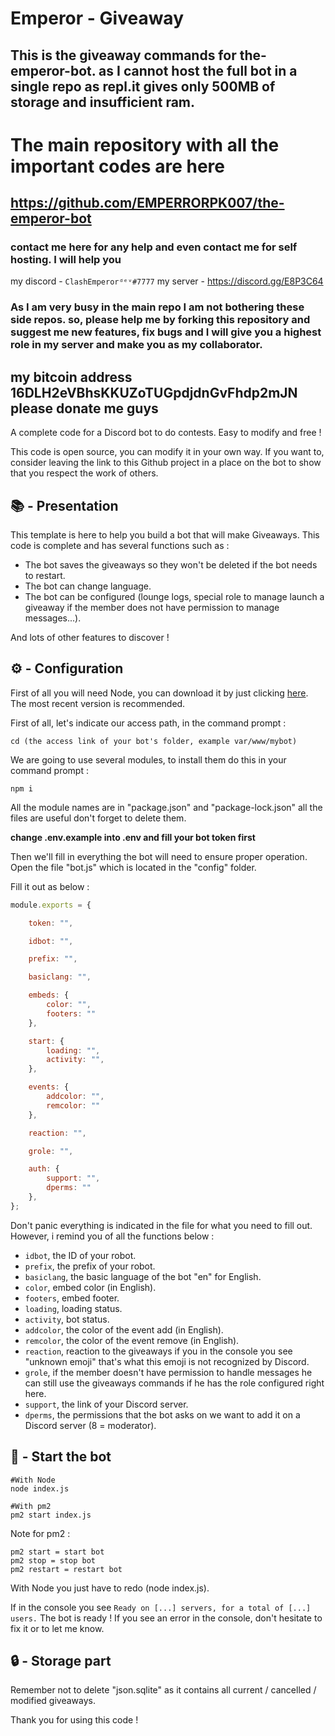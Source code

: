 # Emperor - Giveaway
## This is the giveaway commands for the-emperor-bot. as I cannot host the full bot in a single repo as repl.it gives only 500MB of storage and insufficient ram.
# The main repository with all the important codes are here 
## https://github.com/EMPERRORPK007/the-emperor-bot

### contact me here for any help and even contact me for self hosting. I will help you 
my discord - `ClashEmperorᵈᵉᵛ#7777` my server - https://discord.gg/E8P3C64

### As I am very busy in the main repo I am not bothering these side repos. so, please help me by forking this repository and suggest me new features, fix bugs and I will give you a highest role in my server and make you as my collaborator.

## my bitcoin address 16DLH2eVBhsKKUZoTUGpdjdnGvFhdp2mJN please donate me guys


A complete code for a Discord bot to do contests. Easy to modify and free !

This code is open source, you can modify it in your own way. If you want to, consider leaving the link to this Github project in a place on the bot to show that you respect the work of others.

## 📚 - Presentation

This template is here to help you build a bot that will make Giveaways.
This code is complete and has several functions such as :

- The bot saves the giveaways so they won't be deleted if the bot needs to restart.
- The bot can change language.
- The bot can be configured (lounge logs, special role to manage launch a giveaway if the member does not have permission to manage messages...).

And lots of other features to discover !

## ⚙️ - Configuration

First of all you will need Node, you can download it by just clicking [here](https://nodejs.org/en/download/). The most recent version is recommended.

First of all, let's indicate our access path, in the command prompt :

```
cd (the access link of your bot's folder, example var/www/mybot)
```

We are going to use several modules, to install them do this in your command prompt :

```
npm i
```

All the module names are in "package.json" and "package-lock.json" all the files are useful don't forget to delete them.

**change .env.example into .env and fill your bot token first**


Then we'll fill in everything the bot will need to ensure proper operation.
Open the file "bot.js" which is located in the "config" folder.



Fill it out as below :

```js
module.exports = {

    token: "",

    idbot: "",

    prefix: "",

    basiclang: "",

    embeds: {
        color: "",
        footers: ""
    },

    start: {
        loading: "",
        activity: "",
    },

    events: {
        addcolor: "",
        remcolor: ""
    },

    reaction: "",

    grole: "",

    auth: {
        support: "",
        dperms: ""
    },
};
```

Don't panic everything is indicated in the file for what you need to fill out.
However, i remind you of all the functions below :

- `idbot`, the ID of your robot.
- `prefix`, the prefix of your robot.
- `basiclang`, the basic language of the bot "en" for English.
- `color`, embed color (in English).
- `footers`, embed footer.
- `loading`, loading status.
- `activity`, bot status.
- `addcolor`, the color of the event add (in English).
- `remcolor`, the color of the event remove (in English).
- `reaction`, reaction to the giveaways if you in the console you see "unknown emoji" that's what this emoji is not recognized by Discord.
- `grole`, if the member doesn't have permission to handle messages he can still use the giveaways commands if he has the role configured right here.
- `support`, the link of your Discord server.
- `dperms`, the permissions that the bot asks on we want to add it on a Discord server (8 = moderator).

## 🚀 - Start the bot

```
#With Node
node index.js

#With pm2
pm2 start index.js
```

Note for pm2 : 

```
pm2 start = start bot
pm2 stop = stop bot
pm2 restart = restart bot
```

With Node you just have to redo (node index.js).

If in the console you see `Ready on [...] servers, for a total of [...] users.` The bot is ready !
If you see an error in the console, don't hesitate to fix it or to let me know.

## 🔒 - Storage part

Remember not to delete "json.sqlite" as it contains all current / cancelled / modified giveaways.

Thank you for using this code !
